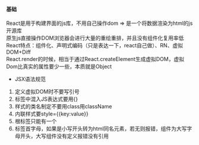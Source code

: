 #### 基础
React是用于构建界面的js库，不用自己操作dom => 是一个将数据渲染为html的js开源库    
原生js直接操作DOM浏览器会进行大量的重绘重排，并且没有组件化复用率低      
React特点：组件化、声明式编码（只是表达一下，react自己做）、RN、虚拟DOM+Diff   
React.render的时候，相当于通过React.createElement生成虚拟DOM，虚拟Dom比真实的属性要少一些，本质就是Object    
- JSX语法规范
1. 定义虚拟DOM时不要写引号
2. 标签中混入JS表达式要用{}
3. 样式的类名制定不要用class用className
4. 内联样式要style={{key:value}}
5. 根标签只能有一个
6. 标签首字母，如果是小写开头转为html同名元素，若无则报错，组件为大写字母开头，大写组件没有定义报错没有引用

